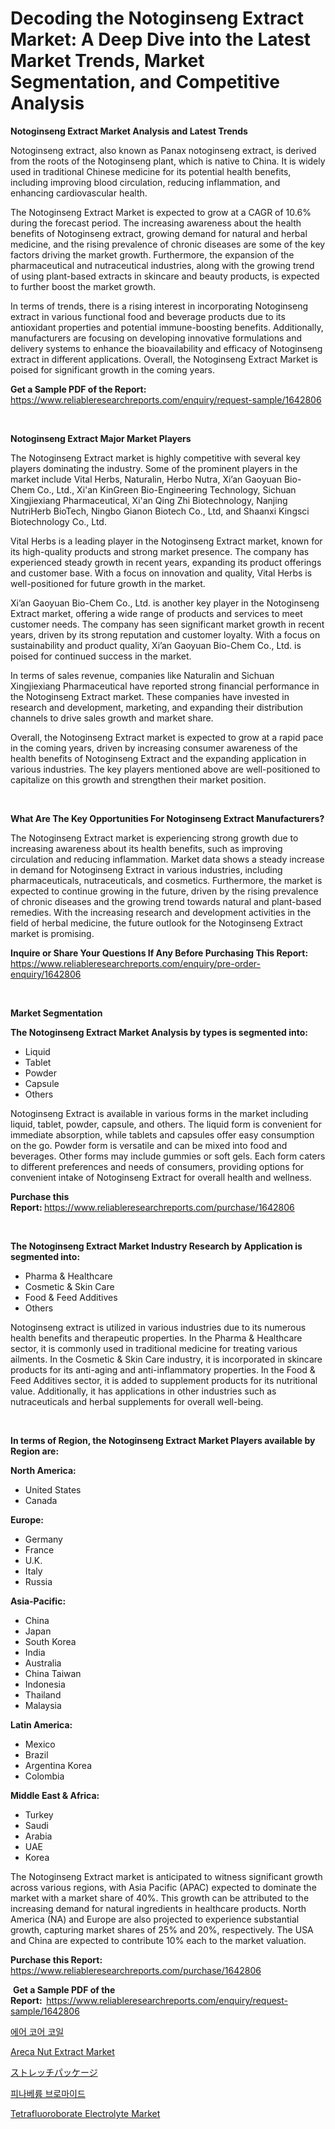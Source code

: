 <p><h1>Decoding the Notoginseng Extract Market: A Deep Dive into the Latest Market Trends, Market Segmentation, and Competitive Analysis</h1></p><p><strong>Notoginseng Extract Market Analysis and Latest Trends</strong></p>
<p><p>Notoginseng extract, also known as Panax notoginseng extract, is derived from the roots of the Notoginseng plant, which is native to China. It is widely used in traditional Chinese medicine for its potential health benefits, including improving blood circulation, reducing inflammation, and enhancing cardiovascular health.</p><p>The Notoginseng Extract Market is expected to grow at a CAGR of 10.6% during the forecast period. The increasing awareness about the health benefits of Notoginseng extract, growing demand for natural and herbal medicine, and the rising prevalence of chronic diseases are some of the key factors driving the market growth. Furthermore, the expansion of the pharmaceutical and nutraceutical industries, along with the growing trend of using plant-based extracts in skincare and beauty products, is expected to further boost the market growth.</p><p>In terms of trends, there is a rising interest in incorporating Notoginseng extract in various functional food and beverage products due to its antioxidant properties and potential immune-boosting benefits. Additionally, manufacturers are focusing on developing innovative formulations and delivery systems to enhance the bioavailability and efficacy of Notoginseng extract in different applications. Overall, the Notoginseng Extract Market is poised for significant growth in the coming years.</p></p>
<p><strong>Get a Sample PDF of the Report:&nbsp;</strong> <a href="https://www.reliableresearchreports.com/enquiry/request-sample/1642806">https://www.reliableresearchreports.com/enquiry/request-sample/1642806</a></p>
<p>&nbsp;</p>
<p><strong>Notoginseng Extract Major Market Players</strong></p>
<p><p>The Notoginseng Extract market is highly competitive with several key players dominating the industry. Some of the prominent players in the market include Vital Herbs, Naturalin, Herbo Nutra, Xi’an Gaoyuan Bio-Chem Co., Ltd., Xi'an KinGreen Bio-Engineering Technology, Sichuan Xingjiexiang Pharmaceutical, Xi'an Qing Zhi Biotechnology, Nanjing NutriHerb BioTech, Ningbo Gianon Biotech Co., Ltd, and Shaanxi Kingsci Biotechnology Co., Ltd.</p><p>Vital Herbs is a leading player in the Notoginseng Extract market, known for its high-quality products and strong market presence. The company has experienced steady growth in recent years, expanding its product offerings and customer base. With a focus on innovation and quality, Vital Herbs is well-positioned for future growth in the market.</p><p>Xi’an Gaoyuan Bio-Chem Co., Ltd. is another key player in the Notoginseng Extract market, offering a wide range of products and services to meet customer needs. The company has seen significant market growth in recent years, driven by its strong reputation and customer loyalty. With a focus on sustainability and product quality, Xi’an Gaoyuan Bio-Chem Co., Ltd. is poised for continued success in the market.</p><p>In terms of sales revenue, companies like Naturalin and Sichuan Xingjiexiang Pharmaceutical have reported strong financial performance in the Notoginseng Extract market. These companies have invested in research and development, marketing, and expanding their distribution channels to drive sales growth and market share.</p><p>Overall, the Notoginseng Extract market is expected to grow at a rapid pace in the coming years, driven by increasing consumer awareness of the health benefits of Notoginseng Extract and the expanding application in various industries. The key players mentioned above are well-positioned to capitalize on this growth and strengthen their market position.</p></p>
<p>&nbsp;</p>
<p><strong>What Are The Key Opportunities For Notoginseng Extract Manufacturers?</strong></p>
<p><p>The Notoginseng Extract market is experiencing strong growth due to increasing awareness about its health benefits, such as improving circulation and reducing inflammation. Market data shows a steady increase in demand for Notoginseng Extract in various industries, including pharmaceuticals, nutraceuticals, and cosmetics. Furthermore, the market is expected to continue growing in the future, driven by the rising prevalence of chronic diseases and the growing trend towards natural and plant-based remedies. With the increasing research and development activities in the field of herbal medicine, the future outlook for the Notoginseng Extract market is promising.</p></p>
<p><strong>Inquire or Share Your Questions If Any Before Purchasing This Report:</strong> <a href="https://www.reliableresearchreports.com/enquiry/pre-order-enquiry/1642806">https://www.reliableresearchreports.com/enquiry/pre-order-enquiry/1642806</a></p>
<p>&nbsp;</p>
<p><strong>Market Segmentation</strong></p>
<p><strong>The Notoginseng Extract Market Analysis by types is segmented into:</strong></p>
<p><ul><li>Liquid</li><li>Tablet</li><li>Powder</li><li>Capsule</li><li>Others</li></ul></p>
<p><p>Notoginseng Extract is available in various forms in the market including liquid, tablet, powder, capsule, and others. The liquid form is convenient for immediate absorption, while tablets and capsules offer easy consumption on the go. Powder form is versatile and can be mixed into food and beverages. Other forms may include gummies or soft gels. Each form caters to different preferences and needs of consumers, providing options for convenient intake of Notoginseng Extract for overall health and wellness.</p></p>
<p><strong>Purchase this Report:&nbsp;</strong><a href="https://www.reliableresearchreports.com/purchase/1642806">https://www.reliableresearchreports.com/purchase/1642806</a></p>
<p>&nbsp;</p>
<p><strong>The Notoginseng Extract Market Industry Research by Application is segmented into:</strong></p>
<p><ul><li>Pharma & Healthcare</li><li>Cosmetic & Skin Care</li><li>Food & Feed Additives</li><li>Others</li></ul></p>
<p><p>Notoginseng extract is utilized in various industries due to its numerous health benefits and therapeutic properties. In the Pharma & Healthcare sector, it is commonly used in traditional medicine for treating various ailments. In the Cosmetic & Skin Care industry, it is incorporated in skincare products for its anti-aging and anti-inflammatory properties. In the Food & Feed Additives sector, it is added to supplement products for its nutritional value. Additionally, it has applications in other industries such as nutraceuticals and herbal supplements for overall well-being.</p></p>
<p>&nbsp;</p>
<p><strong>In terms of Region, the Notoginseng Extract Market Players available by Region are:</strong></p>
<p>
    <p> <strong> North America: </strong>
        <ul>
            <li>United States</li>
            <li>Canada</li>
        </ul>
        </p> 
    <p> <strong> Europe: </strong>
        <ul>
            <li>Germany</li>
            <li>France</li>
            <li>U.K.</li>
            <li>Italy</li>
            <li>Russia</li>
        </ul>
        </p> 
    <p> <strong> Asia-Pacific: </strong>
        <ul>
            <li>China</li>
            <li>Japan</li>
            <li>South Korea</li>
            <li>India</li>
            <li>Australia</li>
            <li>China Taiwan</li>
            <li>Indonesia</li>
            <li>Thailand</li>
            <li>Malaysia</li>
        </ul>
        </p> 
    <p> <strong> Latin America: </strong>
        <ul>
            <li>Mexico</li>
            <li>Brazil</li>
            <li>Argentina Korea</li>
            <li>Colombia</li>
        </ul>
        </p> 
    <p> <strong> Middle East & Africa: </strong>
        <ul>
            <li>Turkey</li>
            <li>Saudi</li>
            <li>Arabia</li>
            <li>UAE</li>
            <li>Korea</li>
        </ul>
    </p>
    </p>
<p><p>The Notoginseng Extract market is anticipated to witness significant growth across various regions, with Asia Pacific (APAC) expected to dominate the market with a market share of 40%. This growth can be attributed to the increasing demand for natural ingredients in healthcare products. North America (NA) and Europe are also projected to experience substantial growth, capturing market shares of 25% and 20%, respectively. The USA and China are expected to contribute 10% each to the market valuation.</p></p>
<p><strong>Purchase this Report: </strong><a href="https://www.reliableresearchreports.com/purchase/1642806">https://www.reliableresearchreports.com/purchase/1642806</a></p>
<p>&nbsp;<strong>Get a Sample PDF of the Report:&nbsp;&nbsp;</strong><a href="https://www.reliableresearchreports.com/enquiry/request-sample/1642806">https://www.reliableresearchreports.com/enquiry/request-sample/1642806</a></p>
<p><strong></strong></p>
<p><p><a href="https://github.com/bunxhcci35271755/Market-Research-Report-List-1/blob/main/6570459192348.md">에어 코어 코일</a></p><p><a href="https://github.com/derrinmiltonellis35gcl/Market-Research-Report-List-1/blob/main/areca-nut-extract-market.md">Areca Nut Extract Market</a></p><p><a href="https://github.com/efcvopdgkdx128/Market-Research-Report-List-1/blob/main/8426769192533.md">ストレッチパッケージ</a></p><p><a href="https://github.com/fredrickeglers/Market-Research-Report-List-1/blob/main/2150096192349.md">피나베륨 브로마이드</a></p><p><a href="https://issuu.com/reportprime-2/docs/tetrafluoroborate-electrolyte-market-size-2030.ppt">Tetrafluoroborate Electrolyte Market</a></p></p>